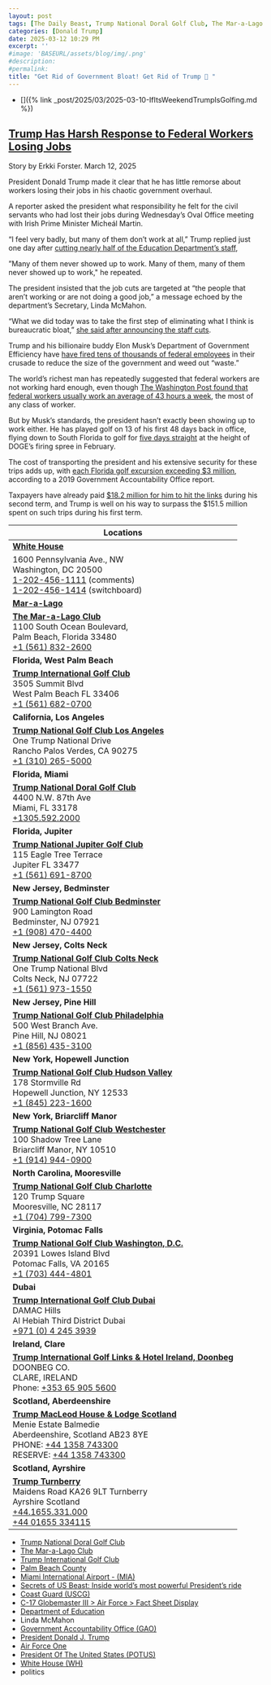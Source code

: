 ```yaml
---
layout: post
tags: [The Daily Beast, Trump National Doral Golf Club, The Mar-a-Lago Club, Trump International Golf Club, Palm Beach County, Miami International Airport - (MIA), Secrets of US Beast: Inside world’s most powerful President’s ride, Coast Guard (USCG), C-17 Globemaster III > Air Force > Fact Sheet Display, Department of Education, Linda McMahon, Government Accountability Office (GAO), President Donald J. Trump, Air Force One, President Of The United States (POTUS), White House (WH), politics]
categories: [Donald Trump]
date: 2025-03-12 10:29 PM
excerpt: ''
#image: 'BASEURL/assets/blog/img/.png'
#description:
#permalink:
title: "Get Rid of Government Bloat! Get Rid of Trump 🐋 "
---
```



- []({% link _post/2025/03/2025-03-10-IfItsWeekendTrumpIsGolfing.md %})

## [Trump Has Harsh Response to Federal Workers Losing Jobs](https://www.thedailybeast.com/trump-has-harsh-response-to-federal-workers-losing-jobs/)

Story by Erkki Forster. March 12, 2025

President Donald Trump made it clear that he has little remorse about workers losing their jobs in his chaotic government overhaul.

A reporter asked the president what responsibility he felt for the civil servants who had lost their jobs during Wednesday’s Oval Office meeting with Irish Prime Minister Micheál Martin.

“I feel very badly, but many of them don’t work at all,” Trump replied just one day after [cutting nearly half of the Education Department’s staff](https://www.thedailybeast.com/education-secretary-stumbles-on-fox-as-department-bloodbath-officially-begins/),

”Many of them never showed up to work. Many of them, many of them never showed up to work," he repeated.

The president insisted that the job cuts are targeted at “the people that aren’t working or are not doing a good job,” a message echoed by the department’s Secretary, Linda McMahon.

“What we did today was to take the first step of eliminating what I think is bureaucratic bloat,” [she said after announcing the staff cuts](https://www.thedailybeast.com/education-secretary-stumbles-on-fox-as-department-bloodbath-officially-begins/).

Trump and his billionaire buddy Elon Musk’s Department of Government Efficiency have [have fired tens of thousands of federal employees](https://www.forbes.com/sites/saradorn/2025/03/12/heres-where-trumps-government-layoffs-are-targeted-as-education-department-cuts-nearly-50-of-workforce/) in their crusade to reduce the size of the government and weed out “waste.”

The world’s richest man has repeatedly suggested that federal workers are not working hard enough, even though [The Washington Post found that federal workers usually work an average of 43 hours a week](https://www.washingtonpost.com/business/2025/02/21/are-federal-workers-lazy-lets-look-data/), the most of any class of worker.

But by Musk’s standards, the president hasn’t exactly been showing up to work either. He has played golf on 13 of his first 48 days back in office, flying down to South Florida to golf for [five days straight](https://www.thedailybeast.com/trump-golfsand-golfshis-way-through-elon-musks-mass-firings/) at the height of DOGE’s firing spree in February.

The cost of transporting the president and his extensive security for these trips adds up, with [each Florida golf excursion exceeding $3 million](https://www.npr.org/2019/02/05/691684859/government-watchdog-trumps-trips-to-florida-costing-taxpayers-millions), according to a 2019 Government Accountability Office report.

Taxpayers have already paid [$18.2 million for him to hit the links](https://www.huffpost.com/entry/donald-trump-golf18-million_n_67cb892fe4b02f3ad1f4b2bb) during his second term, and Trump is well on his way to surpass the $151.5 million spent on such trips during his first term.

| Locations |
|---|
| **[White House](https://www.whitehouse.gov)** |
| 1600 Pennsylvania Ave., NW <br /> Washington, DC 20500 <br /> <a href="tel:+12024561111">1-202-456-1111</a> (comments) <br /> <a href="tel:+12024561414">1-202-456-1414</a> (switchboard) |
| **[Mar-a-Lago](https://www.maralagoclub.com/)** |
| **[The Mar-a-Lago Club](https://www.maralagoclub.com/)** <br /> 1100 South Ocean Boulevard, <br /> Palm Beach, Florida 33480 <br /> <a href="tel+15618322600">+1 (561) 832-2600</a> |
| **Florida, West Palm Beach** |
| **[Trump International Golf Club](https://www.trumpinternationalpalmbeaches.com/)** <br /> 3505 Summit Blvd <br /> West Palm Beach FL 33406 <br /> <a href="tel:+15616820700">+1 (561) 682-0700</a> |
| **California, Los Angeles** |
 **[Trump National Golf Club Los Angeles](https://www.trumpnationallosangeles.com/)** <br /> One Trump National Drive <br /> Rancho Palos Verdes, CA 90275 <br /> <a href="tel:+13102655000">+1 (310) 265-5000</a> |
| **Florida, Miami** |
| **[Trump National Doral Golf Club](https://www.trumpgolfdoral.com/)** <br /> 4400 N.W. 87th Ave <br /> Miami, FL 33178 <br /> <a href="tel:+13055922000">+1305.592.2000</a> |
| **Florida, Jupiter** |
| **[Trump National Jupiter Golf Club](https://www.trumpnationaljupiter.com/about)** <br /> 115 Eagle Tree Terrace <br /> Jupiter FL 33477 <br /> <a href="tel:+15616918700">+1 (561) 691-8700</a> |
| **New Jersey, Bedminster** |
| **[Trump National Golf Club Bedminster](https://www.trumpnationalbedminster.com/)** <br /> 900 Lamington Road <br /> Bedminster, NJ 07921 <br /> <a href="tel:+1908.470.4400">+1 (908) 470-4400</a> |
| **New Jersey, Colts Neck** |
| **[Trump National Golf Club Colts Neck](https://www.trumpcoltsneck.com/)** <br /> One Trump National Blvd <br /> Colts Neck, NJ 07722 <br /> <a href="tel:+15619731550">+1 (561) 973-1550</a> |
| **New Jersey, Pine Hill** |
| **[Trump National Golf Club Philadelphia](https://www.trumpnationalphiladelphia.com/)** <br /> 500 West Branch Ave. <br /> Pine Hill, NJ 08021 <br /> <a href="tel:+18564353100">+1 (856) 435-3100</a> |
| **New York, Hopewell Junction** |
|  **[Trump National Golf Club Hudson Valley](https://www.trumpnationalhudsonvalley.com/)** <br /> 178 Stormville Rd <br /> Hopewell Junction, NY 12533 <br /> <a href="tel:+1845.223.1600">+1 (845) 223-1600</a> |
| **New York, Briarcliff Manor** |
| **[Trump National Golf Club Westchester](https://www.trumpnationalwestchester.com/)** <br /> 100 Shadow Tree Lane <br /> Briarcliff Manor, NY 10510 <br /> <a href="tel:+19149440900">+1 (914) 944-0900</a> |
| **North Carolina, Mooresville** |
| **[Trump National Golf Club Charlotte](https://www.trumpnationalcharlotte.com/)** <br /> 120 Trump Square <br /> Mooresville, NC 28117 <br /> <a href="tel:+17047997300">+1 (704) 799-7300</a> |
| **Virginia, Potomac Falls** |
| **[Trump National Golf Club Washington, D.C.](https://www.trumpnationaldc.com/)** <br /> 20391 Lowes Island Blvd <br /> Potomac Falls, VA 20165 <br /> <a href="tel:+17034444801">+1 (703) 444-4801</a> |
| **Dubai** |
| **[Trump International Golf Club Dubai](https://www.trumpgolfdubai.com/)** <br /> DAMAC Hills <br /> Al Hebiah Third District Dubai <br /> <a href="tel:+971042453939">+971 (0) 4 245 3939</a> |
| **Ireland, Clare** |
| **[Trump International Golf Links & Hotel Ireland, Doonbeg](https://www.trumpgolfireland.com/)** <br />  DOONBEG CO. <br /> CLARE, IRELAND <br /> Phone: <a href="tel:+353659055600">+353 65 905 5600</a> |
| **Scotland, Aberdeenshire** |
| **[Trump MacLeod House & Lodge Scotland](https://www.trumphotels.com/macleod-house)** <br /> Menie Estate Balmedie <br /> Aberdeenshire, Scotland AB23 8YE <br /> PHONE: <a href="tel:+441358743300">+44 1358 743300</a> <br /> RESERVE: <a href="tel:+441358743300">+44 1358 743300</a> |
| **Scotland, Ayrshire** |
| **[Trump Turnberry](https://www.turnberry.co.uk/)** <br /> Maidens Road KA26 9LT Turnberry <br /> Ayrshire Scotland <br /> <a href="tel:+441655331000">+44.1655.331.000</a> <br /> <a href="tel:+4401655334115">+44 01655 334115</a> |

- [Trump National Doral Golf Club](https://www.trumpgolfdoral.com/)
- [The Mar-a-Lago Club](https://www.maralagoclub.com/)
- [Trump International Golf Club](https://www.trumpinternationalpalmbeaches.com/)
- [Palm Beach County](https://discover.pbc.gov/Pages/default.aspx)
- [Miami International Airport - (MIA)](https://miami-airport.com/)
- [Secrets of US Beast: Inside world’s most powerful President’s ride](https://interestingengineering.com/transportation/us-president-limousine-beast)
- [Coast Guard (USCG)](https://www.uscg.mil/)
- [C-17 Globemaster III > Air Force > Fact Sheet Display](https://www.af.mil/About-Us/Fact-Sheets/Display/Article/1529726/c-17-globemaster-iii/)
- [Department of Education](https://www.ed.gov/)
- Linda McMahon
- [Government Accountability Office (GAO)](https://www.gao.gov/)
- [President Donald J. Trump](https://www.whitehouse.gov/administration/donald-j-trump/)
- [Air Force One](https://www.whitehouse.gov/about-the-white-house/air-force-one/)
- [President Of The United States (POTUS)](https://www.whitehouse.gov/)
- [White House (WH)](https://www.whitehouse.gov/)
- politics
